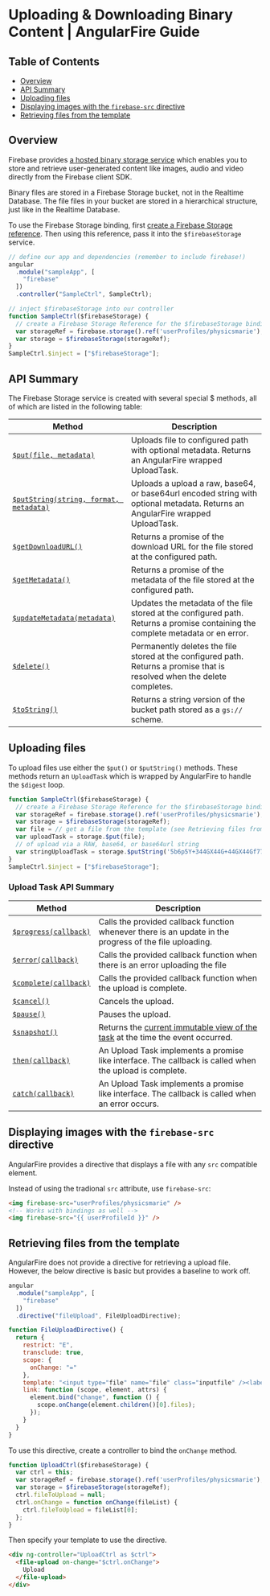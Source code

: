 # Uploading & Downloading Binary Content | AngularFire Guide

## Table of Contents

* [Overview](#overview)
* [API Summary](#api-summary)
* [Uploading files](#uploading-files)
* [Displaying images with the `firebase-src` directive](#displaying-images-with-the-firebase-src-directive)
* [Retrieving files from the template](#retrieving-files-from-the-template)

## Overview

Firebase provides [a hosted binary storage service](https://firebase.google.com/docs/storage/)
which enables you to store and retrieve user-generated content like images, audio and
video directly from the Firebase client SDK.

Binary files are stored in a Firebase Storage bucket, not in the Realtime Database.
The file files in your bucket are stored in a hierarchical structure, just like
in the Realtime Database.

To use the Firebase Storage binding, first [create a Firebase Storage reference](https://firebase.google.com/docs/storage/web/create-reference).
Then using this reference, pass it into the `$firebaseStorage` service.

```js
// define our app and dependencies (remember to include firebase!)
angular
  .module("sampleApp", [
    "firebase"
  ])
  .controller("SampleCtrl", SampleCtrl);

// inject $firebaseStorage into our controller
function SampleCtrl($firebaseStorage) {
  // create a Firebase Storage Reference for the $firebaseStorage binding
  var storageRef = firebase.storage().ref('userProfiles/physicsmarie');
  var storage = $firebaseStorage(storageRef);
}
SampleCtrl.$inject = ["$firebaseStorage"];
```

## API Summary

The Firebase Storage service is created with several special $ methods, all of which are listed in the following table:

| Method  | Description |
| ------------- | ------------- |
| [`$put(file, metadata)`](/docs/reference.md#putfile-metadata) |	Uploads file to configured path with optional metadata. Returns an AngularFire wrapped UploadTask. |
| [`$putString(string, format, metadata)`](/docs/reference.md#putstringstring-format-metadata)	| Uploads a upload a raw, base64, or base64url encoded string with optional metadata. Returns an AngularFire wrapped UploadTask. |
| [`$getDownloadURL()`](/docs/reference.md#getdownloadurl) |	Returns a promise of the download URL for the file stored at the configured path. |
| [`$getMetadata()`](/docs/reference.md#getmetadata) | Returns a promise of the metadata of the file stored at the configured path. |
| [`$updateMetadata(metadata)`](/docs/reference.md#updatemetadatametadata) | Updates the metadata of the file stored at the configured path. Returns a promise containing the complete metadata or en error. |
| [`$delete()`](/docs/reference.md#delete) | Permanently deletes the file stored at the configured path. Returns a promise that is resolved when the delete completes. |
| [`$toString()`](/docs/reference.md#tostring) | Returns a string version of the bucket path stored as a `gs://` scheme. |


## Uploading files
To upload files use either the `$put()` or `$putString()` methods. These methods
return an `UploadTask` which is wrapped by AngularFire to handle the `$digest` loop.

```js
function SampleCtrl($firebaseStorage) {
  // create a Firebase Storage Reference for the $firebaseStorage binding
  var storageRef = firebase.storage().ref('userProfiles/physicsmarie');
  var storage = $firebaseStorage(storageRef);
  var file = // get a file from the template (see Retrieving files from template section below)
  var uploadTask = storage.$put(file);
  // of upload via a RAW, base64, or base64url string
  var stringUploadTask = storage.$putString('5b6p5Y+344GX44G+44GX44Gf77yB44GK44KB44Gn44Go44GG77yB', 'base64');
}
SampleCtrl.$inject = ["$firebaseStorage"];
```

### Upload Task API Summary

| Method  | Description |
| ------------- | ------------- |
| [`$progress(callback)`](/docs/reference.md#uploadtask-progress) |	Calls the provided callback function whenever there is an update in the progress of the file uploading. |
| [`$error(callback)`](/docs/reference.md#uploadtask-error)	| Calls the provided callback function when there is an error uploading the file |
| [`$complete(callback)`](/docs/reference.md#uploadtask-complete) |	Calls the provided callback function when the upload is complete. |
| [`$cancel()`](/docs/reference.md#uploadtask-cancel) | Cancels the upload. |
| [`$pause()`](/docs/reference.md#uploadtask-pause) | Pauses the upload. |
| [`$snapshot()`](/docs/reference.md#uploadtask-$snapshot) | Returns the [current immutable view of the task](https://firebase.google.com/docs/storage/web/upload-files#monitor_upload_progress) at the time the event occurred. |
| [`then(callback)`](/docs/reference.md#uploadtask-then) | An Upload Task implements a promise like interface. The callback is called when the upload is complete. |
| [`catch(callback)`](/docs/reference.md#uploadtask-then) | An Upload Task implements a promise like interface. The callback is called when an error occurs. |

## Displaying images with the `firebase-src` directive
AngularFire provides a directive that displays a file with any `src` compatible element.

Instead of using the tradional `src` attribute, use `firebase-src`:

```html
<img firebase-src="userProfiles/physicsmarie" />
<!-- Works with bindings as well -->
<img firebase-src="{{ userProfileId }}" />
```

## Retrieving files from the template
AngularFire does not provide a directive for retrieving a upload file. However,
the below directive is basic but provides a baseline to work off.

```js
angular
  .module("sampleApp", [
    "firebase"
  ])
  .directive("fileUpload", FileUploadDirective);

function FileUploadDirective() {
  return {
    restrict: "E",
    transclude: true,
    scope: {
      onChange: "="
    },
    template: "<input type="file" name="file" class="inputfile" /><label><ng-transclude></ng-transclude></label>",
    link: function (scope, element, attrs) {
      element.bind("change", function () {
        scope.onChange(element.children()[0].files);
      });
    }
  }
}
```

To use this directive, create a controller to bind the `onChange` method.

```js
function UploadCtrl($firebaseStorage) {
  var ctrl = this;
  var storageRef = firebase.storage().ref('userProfiles/physicsmarie');
  var storage = $firebaseStorage(storageRef);
  ctrl.fileToUpload = null;
  ctrl.onChange = function onChange(fileList) {
    ctrl.fileToUpload = fileList[0];
  };
}
```

Then specify your template to use the directive.

```html
<div ng-controller="UploadCtrl as $ctrl">
  <file-upload on-change="$ctrl.onChange">
    Upload
  </file-upload>
</div>
```